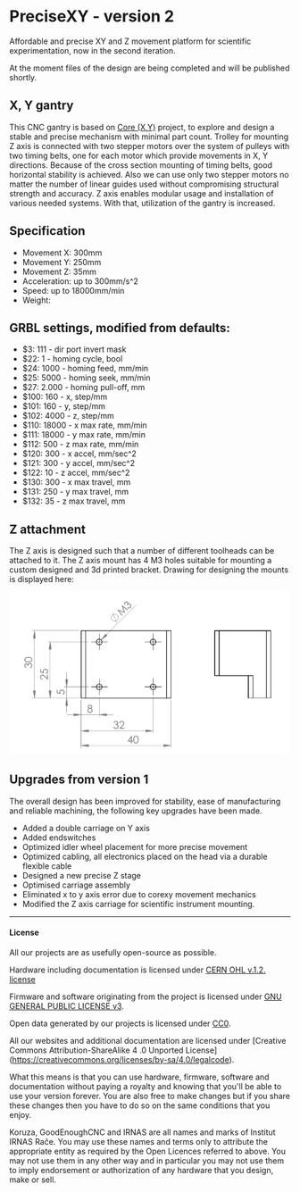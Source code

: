 # PreciseXY - version 2
Affordable and precise XY and Z movement platform for scientific experimentation, now in the second iteration.

At the moment files of the design are being completed and will be published shortly.

## X, Y gantry

This CNC gantry is based on [Core (X,Y)](www.corexy.com) project, to explore and design a stable and precise mechanism with minimal part count. Trolley for mounting Z axis is connected with two stepper motors over the system of pulleys with two timing belts, one for each motor which provide movements in X, Y directions. Because of the cross section mounting of timing belts, good horizontal stability is achieved. Also we can use only two stepper motors no matter the number of linear guides used without compromising structural strength and accuracy. Z axis enables modular usage and installation of various needed systems. With that, utilization of the gantry is increased.

## Specification
 * Movement X: 300mm
 * Movement Y: 250mm
 * Movement Z: 35mm
 * Acceleration: up to 300mm/s^2
 * Speed: up to 18000mm/min
 * Weight: 
 
## GRBL settings, modified from defaults:
 * $3: 111 - dir port invert mask
 * $22: 1 - homing cycle, bool
 * $24: 1000 - homing feed, mm/min
 * $25: 5000 - homing seek, mm/min
 * $27: 2.000 - homing pull-off, mm
 * $100: 160 - x, step/mm
 * $101: 160 - y, step/mm
 * $102: 4000 - z, step/mm
 * $110: 18000 - x max rate, mm/min
 * $111: 18000 - y max rate, mm/min
 * $112: 500 - z max rate, mm/min
 * $120: 300 - x accel, mm/sec^2
 * $121: 300 - y accel, mm/sec^2
 * $122: 10 - z accel, mm/sec^2
 * $130: 300 - x max travel, mm
 * $131: 250 - y max travel, mm 
 * $132: 35 - z max travel, mm 

## Z attachment
The Z axis is designed such that a number of different toolheads can be attached to it. The Z axis mount has 4 M3 holes suitable for mounting a custom designed and 3d printed bracket. Drawing for designing the mounts is displayed here:


![z mounting](precixexy-z-mounting.png)


## Upgrades from version 1
The overall design has been improved for stability, ease of manufacturing and reliable machining, the following key upgrades have been made.
 * Added a double carriage on Y axis
 * Added endswitches
 * Optimized idler wheel placement for more precise movement
 * Optimized cabling, all electronics placed on the head via a durable flexible cable
 * Designed a new precise Z stage
 * Optimised carriage assembly
 * Eliminated x to y axis error due to corexy movement mechanics
 * Modified the Z axis carriage for scientific instrument mounting. 

---

#### License

All our projects are as usefully open-source as possible.

Hardware including documentation is licensed under [CERN OHL v.1.2. license](http://www.ohwr.org/licenses/cern-ohl/v1.2)

Firmware and software originating from the project is licensed under [GNU GENERAL PUBLIC LICENSE v3](http://www.gnu.org/licenses/gpl-3.0.en.html).

Open data generated by our projects is licensed under [CC0](https://creativecommons.org/publicdomain/zero/1.0/legalcode).

All our websites and additional documentation are licensed under [Creative Commons Attribution-ShareAlike 4 .0 Unported License] (https://creativecommons.org/licenses/by-sa/4.0/legalcode).

What this means is that you can use hardware, firmware, software and documentation without paying a royalty and knowing that you'll be able to use your version forever. You are also free to make changes but if you share these changes then you have to do so on the same conditions that you enjoy.

Koruza, GoodEnoughCNC and IRNAS are all names and marks of Institut IRNAS Rače. 
You may use these names and terms only to attribute the appropriate entity as required by the Open Licences referred to above. You may not use them in any other way and in particular you may not use them to imply endorsement or authorization of any hardware that you design, make or sell.


